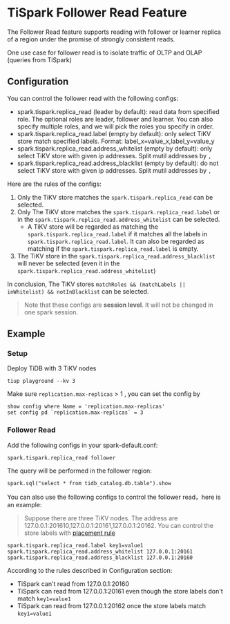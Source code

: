# TiSpark Follower Read Feature

The Follower Read feature supports reading with follower or learner replica of a region under the promise of strongly consistent reads.

One use case for follower read is to isolate traffic of OLTP and OLAP (queries from TiSpark) 

## Configuration

You can control the follower read with the following configs:

- spark.tispark.replica_read (leader by default): read data from specified role. The optional roles are leader, follower and learner. You can also specify multiple roles, and we will pick the roles you specify in order.
- spark.tispark.replica_read.label (empty by default): only select TiKV store match specified labels. Format: label_x=value_x,label_y=value_y
- spark.tispark.replica_read.address_whitelist (empty by default): only select TiKV store with given ip addresses. Split mutil addresses by `,`
- spark.tispark.replica_read.address_blacklist (empty by default): do not select TiKV store with given ip addresses. Split mutil addresses by `,`

Here are the rules of the configs:
1. Only the TiKV store matches the `spark.tispark.replica_read` can be selected.
2. Only The TiKV store matches the `spark.tispark.replica_read.label` or in the `spark.tispark.replica_read.address_whitelist` can be selected.
   - A TiKV store will be regarded as matching the `spark.tispark.replica_read.label` if it matches all the labels in `spark.tispark.replica_read.label`. It can also be regarded as matching if the `spark.tispark.replica_read.label` is empty.
3. The TiKV store in the `spark.tispark.replica_read.address_blacklist` will never be selected (even it in the `spark.tispark.replica_read.address_whitelist`)

In conclusion, The TiKV stores `matchRoles && (matchLabels || inWhitelist) && notInBlacklist` can be selected.


> Note that these configs are **session level**. It will not be changed in one spark session.

## Example

### Setup

Deploy TiDB with 3 TiKV nodes
```
tiup playground --kv 3
```

Make sure `replication.max-replicas` > 1 , you can set the config by 
```
show config where Name = 'replication.max-replicas'
set config pd `replication.max-replicas` = 3
```

### Follower Read

Add the following configs in your spark-default.conf:
```
spark.tispark.replica_read follower
```

The query will be performed in the follower region:

```
spark.sql("select * from tidb_catalog.db.table").show
```


You can also use the following configs to control the follower read，here is an example:

> Suppose there are three TiKV nodes. The address are 127.0.0.1:201610,127.0.0.1:20161,127.0.0.1:20162. You can control the store labels with [placement rule](https://docs.pingcap.com/tidb/dev/configure-placement-rules)

```
spark.tispark.replica_read.label key1=value1
spark.tispark.replica_read.address_whitelist 127.0.0.1:20161
spark.tispark.replica_read.address_blacklist 127.0.0.1:20160
```
According to the rules described in Configuration section:
- TiSpark can't read from 127.0.0.1:20160
- TiSpark can read from 127.0.0.1:20161 even though the store labels don't match `key1=value1`
- TiSpark can read from 127.0.0.1:20162 once the store labels match `key1=value1`
